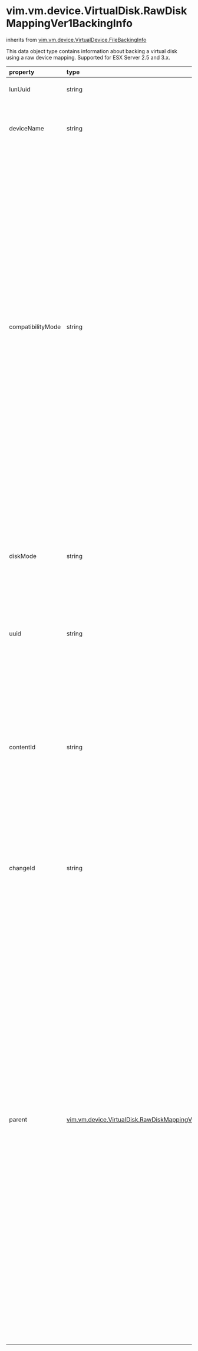 vim.vm.device.VirtualDisk.RawDiskMappingVer1BackingInfo
=======================================================
inherits from [vim.vm.device.VirtualDevice.FileBackingInfo](docs/vim.vm.device.VirtualDevice.FileBackingInfo.md)


This data object type contains information about backing a virtual disk using a   raw device mapping. Supported for ESX Server 2.5 and 3.x.

| property | type | optional | priv | desc |
|:---------|:-----|:---------|:-----|:-----|
| lunUuid | string | true | None | Unique identifier of the LUN accessed by the raw disk mapping. |
| deviceName | string | true | None | The host-specific device the LUN is being accessed through. If the   target LUN is not available on the host then it is empty. For example, this   could happen if it has accidentally been masked out. |
| compatibilityMode | string | true | None | The compatibility mode of the raw disk mapping (RDM). This must be specified   when a new virtual disk with an RDM backing is created. On subsequent virtual   machine reconfigurations, this property should be handled as follows,   depending on the version of the host:   <p>   On ESX Server 2.5, the compatibility mode of an RDM backing is a   characteristic of the virtual machine's configuration. When reconfiguring   a virtual machine that currently uses a virtual disk backed by an RDM,   the compatibility mode of that backing may be modified. When reconfiguring a   virtual machine to add an existing virtual disk backed by an RDM, the   compatibility mode of that backing may be specified. If left unspecified it   defaults to "physicalMode".   <p>   On ESX Server 3.x, the compatibility mode of an RDM backing is a   characteristic of the RDM itself. Once the RDM is created, its compatibility   mode cannot be changed by reconfiguring the virtual machine. When   reconfiguring a virtual machine to add an existing virtual disk backed by an   RDM, the compatibility mode of that backing must be left unspecified.   <p><br>See <a href="vim.vm.device.VirtualDiskOption.CompatibilityMode.md">VirtualDiskCompatibilityMode</a><br> |
| diskMode | string | true | None | The disk mode. Valid values are:   <ul>   <li><a href="vim.vm.device.VirtualDiskOption.DiskMode.md#persistent">persistent</a>   <li><a href="vim.vm.device.VirtualDiskOption.DiskMode.md#independent_persistent">independent_persistent</a>   <li><a href="vim.vm.device.VirtualDiskOption.DiskMode.md#independent_nonpersistent">independent_nonpersistent</a>   <li><a href="vim.vm.device.VirtualDiskOption.DiskMode.md#nonpersistent">nonpersistent</a>   <li><a href="vim.vm.device.VirtualDiskOption.DiskMode.md#undoable">undoable</a>   <li><a href="vim.vm.device.VirtualDiskOption.DiskMode.md#append">append</a>   </ul>   <p>   Disk modes are only supported when the raw disk mapping is using virtual   compatibility mode.<br>See <a href="vim.vm.device.VirtualDiskOption.DiskMode.md">VirtualDiskMode</a><br> |
| uuid | string | true | None | Disk UUID for the virtual disk, if available. Disk UUID is not available if   the raw disk mapping is in physical compatibility mode. |
| contentId | string | true | None | Content ID of the virtual disk file, if available.  <p>  A content ID indicates the logical contents of the disk backing and its parents.  <p>  This property is only guaranteed to be up to date if this disk backing is not  currently being written to by any virtual machine.  <p>  The only supported operation is comparing if two content IDs are equal or not.  The guarantee provided by the content ID is that if two disk backings have the  same content ID and are not currently being written to, then reads issued from  the guest operating system to those disk backings will return the same data. |
| changeId | string | true | None | The change ID of the virtual disk for the corresponding  snapshot or virtual machine. This can be used to track  incremental changes to a virtual disk. See   <a href="vim.VirtualMachine.md#queryChangedDiskAreas">QueryChangedDiskAreas</a>. |
| parent | [vim.vm.device.VirtualDisk.RawDiskMappingVer1BackingInfo](vim.vm.device.VirtualDisk.RawDiskMappingVer1BackingInfo.md "vim.vm.device.VirtualDisk.RawDiskMappingVer1BackingInfo") | true | None | The parent of this virtual disk file, if this is a delta disk backing.  This will be unset if this is not a delta disk backing.  <p>  A delta disk backing is a way to preserve a virtual disk backing  at some point in time.  A delta disk backing is a file backing which in  turn points to the original virtual disk backing (the parent).  After a delta  disk backing is added, all writes go to the delta disk backing.  All reads  first try the delta disk backing and then try the parent backing if needed.  <p>  A delta disk backing can be added to a disk either implicitly during  snapshot operations, or explicitly during create or reconfigure of the virtual  machine.  <p>  Note that the type of the backing is consistent throughout the chain; any new  delta disk backing which is added is of the same type as the original disk .  Also note that since the parent backing is not being written to,  it is possible that the parent backing may be shared among multiple  disks belonging to multiple virtual machines.  <p>  During virtual machine <a href="vim.Folder.md#createVm">creation</a> and  <a href="vim.VirtualMachine.md#reconfigure">reconfiguration</a> this property is  only checked if the <a href="vim.vm.device.VirtualDeviceSpec.md">VirtualDeviceConfigSpec</a> specifies  an <a href="vim.vm.device.VirtualDeviceSpec.Operation.md#add">add operation</a> with a  <a href="vim.vm.device.VirtualDeviceSpec.FileOperation.md#create">create file operation</a>.  In this case, a new delta disk backing is created which points to the parent  disk backing.  Only the <a href="vim.vm.device.VirtualDevice.FileBackingInfo.md#fileName">fileName</a>  property is important; all other properties will be ignored.  The parent backing  is assumed to exist and will not be recursively created.  <p>  Only raw disk mappings in <a href="vim.vm.device.VirtualDiskOption.CompatibilityMode.md#virtualMode">virtual compatibility mode</a> can have parents.  <p>  This property may only be set if  <a href="vim.host.Capability.md#deltaDiskBackingsSupported">deltaDiskBackingsSupported</a>  is true. |


